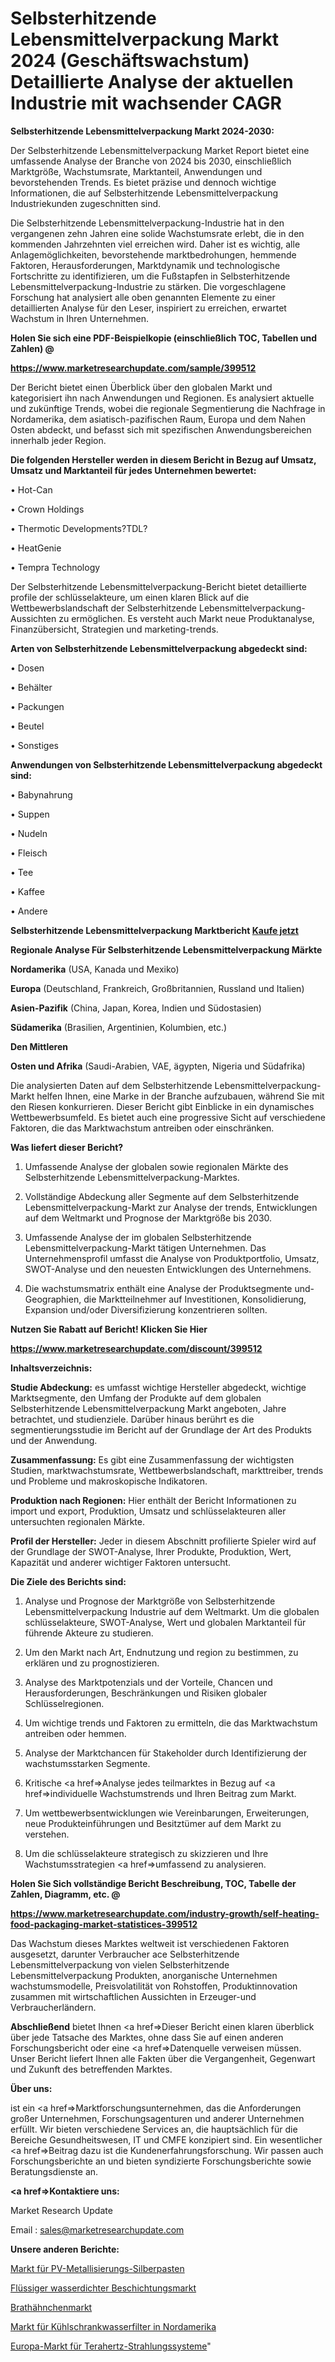 # Selbsterhitzende Lebensmittelverpackung Markt 2024 (Geschäftswachstum) Detaillierte Analyse der aktuellen Industrie mit wachsender CAGR

<strong>Selbsterhitzende Lebensmittelverpackung Markt 2024-2030:</strong>

Der Selbsterhitzende Lebensmittelverpackung Market Report bietet eine umfassende Analyse der Branche von 2024 bis 2030, einschließlich Marktgröße, Wachstumsrate, Marktanteil, Anwendungen und bevorstehenden Trends. Es bietet präzise und dennoch wichtige Informationen, die auf Selbsterhitzende Lebensmittelverpackung Industriekunden zugeschnitten sind.

Die Selbsterhitzende Lebensmittelverpackung-Industrie hat in den vergangenen zehn Jahren eine solide Wachstumsrate erlebt, die in den kommenden Jahrzehnten viel erreichen wird. Daher ist es wichtig, alle Anlagemöglichkeiten, bevorstehende marktbedrohungen, hemmende Faktoren, Herausforderungen, Marktdynamik und technologische Fortschritte zu identifizieren, um die Fußstapfen in Selbsterhitzende Lebensmittelverpackung-Industrie zu stärken. Die vorgeschlagene Forschung hat analysiert alle oben genannten Elemente zu einer detaillierten Analyse für den Leser, inspiriert zu erreichen, erwartet Wachstum in Ihren Unternehmen.



<strong>Holen Sie sich eine PDF-Beispielkopie (einschließlich TOC, Tabellen und Zahlen) @
</strong>

<strong><a href=https://www.marketresearchupdate.com/sample/399512>

<strong>https://www.marketresearchupdate.com/sample/399512</u></font></a></strong></strong>

Der Bericht bietet einen Überblick über den globalen Markt und kategorisiert ihn nach Anwendungen und Regionen. Es analysiert aktuelle und zukünftige Trends, wobei die regionale Segmentierung die Nachfrage in Nordamerika, dem asiatisch-pazifischen Raum, Europa und dem Nahen Osten abdeckt, und befasst sich mit spezifischen Anwendungsbereichen innerhalb jeder Region.



<strong>Die folgenden Hersteller werden in diesem Bericht in Bezug auf Umsatz, Umsatz und Marktanteil für jedes Unternehmen bewertet:</strong>

• Hot-Can

• Crown Holdings

• Thermotic Developments?TDL?

• HeatGenie

• Tempra Technology

Der Selbsterhitzende Lebensmittelverpackung-Bericht bietet detaillierte profile der schlüsselakteure, um einen klaren Blick auf die Wettbewerbslandschaft der Selbsterhitzende Lebensmittelverpackung-Aussichten zu ermöglichen. Es versteht auch Markt neue Produktanalyse, Finanzübersicht, Strategien und marketing-trends.



<strong>Arten von Selbsterhitzende Lebensmittelverpackung abgedeckt sind:</strong>

• Dosen

• Behälter

• Packungen

• Beutel

• Sonstiges



<strong>Anwendungen von Selbsterhitzende Lebensmittelverpackung abgedeckt sind:</strong>

• Babynahrung

• Suppen

• Nudeln

• Fleisch

• Tee

• Kaffee

• Andere



<strong>Selbsterhitzende Lebensmittelverpackung Marktbericht <a href=https://www.marketresearchupdate.com/buynow/399512>Kaufe jetzt</a></strong>



<strong>Regionale Analyse Für Selbsterhitzende Lebensmittelverpackung Märkte</strong>



<strong>Nordamerika</strong> (USA, Kanada und Mexiko)



<strong>Europa</strong> (Deutschland, Frankreich, Großbritannien, Russland und Italien)



<strong>Asien-Pazifik</strong> (China, Japan, Korea, Indien und Südostasien)



<strong>Südamerika</strong> (Brasilien, Argentinien, Kolumbien, etc.)



<strong>Den Mittleren</strong> 

<strong>Osten und Afrika</strong> (Saudi-Arabien, VAE, ägypten, Nigeria und Südafrika)

Die analysierten Daten auf dem Selbsterhitzende Lebensmittelverpackung-Markt helfen Ihnen, eine Marke in der Branche aufzubauen, während Sie mit den Riesen konkurrieren. Dieser Bericht gibt Einblicke in ein dynamisches Wettbewerbsumfeld. Es bietet auch eine progressive Sicht auf verschiedene Faktoren, die das Marktwachstum antreiben oder einschränken.



<strong>Was liefert dieser Bericht?</strong>

1. Umfassende Analyse der globalen sowie regionalen Märkte des Selbsterhitzende Lebensmittelverpackung-Marktes.

2. Vollständige Abdeckung aller Segmente auf dem Selbsterhitzende Lebensmittelverpackung-Markt zur Analyse der trends, Entwicklungen auf dem Weltmarkt und Prognose der Marktgröße bis 2030.

3. Umfassende Analyse der im globalen Selbsterhitzende Lebensmittelverpackung-Markt tätigen Unternehmen. Das Unternehmensprofil umfasst die Analyse von Produktportfolio, Umsatz, SWOT-Analyse und den neuesten Entwicklungen des Unternehmens.

4. Die wachstumsmatrix enthält eine Analyse der Produktsegmente und-Geographien, die Marktteilnehmer auf Investitionen, Konsolidierung, Expansion und/oder Diversifizierung konzentrieren sollten.



<strong>Nutzen Sie Rabatt auf Bericht! Klicken Sie Hier
</strong>

<strong><a href=https://www.marketresearchupdate.com/discount/399512>https://www.marketresearchupdate.com/discount/399512</b></u></font></strong></a>



<strong>Inhaltsverzeichnis:</strong>



<strong>Studie Abdeckung:</strong> es umfasst wichtige Hersteller abgedeckt, wichtige Marktsegmente, den Umfang der Produkte auf dem globalen Selbsterhitzende Lebensmittelverpackung Markt angeboten, Jahre betrachtet, und studienziele. Darüber hinaus berührt es die segmentierungsstudie im Bericht auf der Grundlage der Art des Produkts und der Anwendung.



<strong>Zusammenfassung:</strong> Es gibt eine Zusammenfassung der wichtigsten Studien, marktwachstumsrate, Wettbewerbslandschaft, markttreiber, trends und Probleme und makroskopische Indikatoren.



<strong>Produktion nach Regionen:</strong> Hier enthält der Bericht Informationen zu import und export, Produktion, Umsatz und schlüsselakteuren aller untersuchten regionalen Märkte.



<strong>Profil der Hersteller:</strong> Jeder in diesem Abschnitt profilierte Spieler wird auf der Grundlage der SWOT-Analyse, Ihrer Produkte, Produktion, Wert, Kapazität und anderer wichtiger Faktoren untersucht.



<strong>Die Ziele des Berichts sind:</strong>

1) Analyse und Prognose der Marktgröße von Selbsterhitzende Lebensmittelverpackung Industrie auf dem Weltmarkt.
Um die globalen schlüsselakteure, SWOT-Analyse, Wert und globalen Marktanteil für führende Akteure zu studieren.

2) Um den Markt nach Art, Endnutzung und region zu bestimmen, zu erklären und zu prognostizieren.

3) Analyse des Marktpotenzials und der Vorteile, Chancen und Herausforderungen, Beschränkungen und Risiken globaler Schlüsselregionen.

4) Um wichtige trends und Faktoren zu ermitteln, die das Marktwachstum antreiben oder hemmen.

5) Analyse der Marktchancen für Stakeholder durch Identifizierung der wachstumsstarken Segmente.

6) Kritische <a href=>Analyse</a> jedes teilmarktes in Bezug auf <a href=>individuelle</a> Wachstumstrends und Ihren Beitrag zum Markt.

7) Um wettbewerbsentwicklungen wie Vereinbarungen, Erweiterungen, neue Produkteinführungen und Besitztümer auf dem Markt zu verstehen.

8) Um die schlüsselakteure strategisch zu skizzieren und Ihre Wachstumsstrategien <a href=>umfassend</a> zu analysieren.



<strong>Holen Sie Sich vollständige Bericht Beschreibung, TOC, Tabelle der Zahlen, Diagramm, etc. @ </strong>

<strong><a href=https://www.marketresearchupdate.com/industry-growth/self-heating-food-packaging-market-statistices-399512>https://www.marketresearchupdate.com/industry-growth/self-heating-food-packaging-market-statistices-399512</a></font></strong>

Das Wachstum dieses Marktes weltweit ist verschiedenen Faktoren ausgesetzt, darunter Verbraucher ace Selbsterhitzende Lebensmittelverpackung von vielen Selbsterhitzende Lebensmittelverpackung Produkten, anorganische Unternehmen wachstumsmodelle, Preisvolatilität von Rohstoffen, Produktinnovation zusammen mit wirtschaftlichen Aussichten in Erzeuger-und Verbraucherländern.



<strong>Abschließend</strong> bietet Ihnen <a href=>Dieser</a> Bericht einen klaren überblick über jede Tatsache des Marktes, ohne dass Sie auf einen anderen Forschungsbericht oder eine <a href=>Datenquelle</a> verweisen müssen. Unser Bericht liefert Ihnen alle Fakten über die Vergangenheit, Gegenwart und Zukunft des betreffenden Marktes.



<strong>Über uns:</strong>

 ist ein <a href=>Marktfors</a>chungsunternehmen, das die Anforderungen großer Unternehmen, Forschungsagenturen und anderer Unternehmen erfüllt. Wir bieten verschiedene Services an, die hauptsächlich für die Bereiche Gesundheitswesen, IT und CMFE konzipiert sind. Ein wesentlicher <a href=>Beitrag</a> dazu ist die Kundenerfahrungsforschung. Wir passen auch Forschungsberichte an und bieten syndizierte Forschungsberichte sowie Beratungsdienste an.



<strong><a href=>Kontaktiere uns:</a></strong>

Market Research Update

Email : sales@marketresearchupdate.com



<strong>Unsere anderen Berichte:</strong>

<a href=https://www.linkedin.com/pulse/pv-metallization-silver-paste-market-latest-report>Markt für PV-Metallisierungs-Silberpasten</a>

<a href=https://www.linkedin.com/pulse/liqiud-waterproof-coating-market-future>Flüssiger wasserdichter Beschichtungsmarkt</a>

<a href=https://www.linkedin.com/pulse/fried-chicken-market-size-emerging-trends-consumption>Brathähnchenmarkt</a>

<a href=https://www.linkedin.com/pulse/north-america-refrigerator-water-filters-market-size-growth>Markt für Kühlschrankwasserfilter in Nordamerika</a>

<a href=https://www.linkedin.com/pulse/europe-terahertz-radiation-system-market-size>Europa-Markt für Terahertz-Strahlungssysteme</a>"

